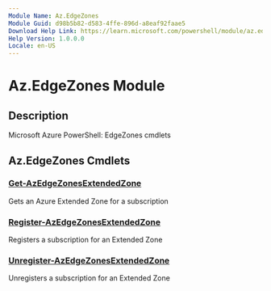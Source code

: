 ```yaml
---
Module Name: Az.EdgeZones
Module Guid: d98b5b82-d583-4ffe-896d-a8eaf92faae5
Download Help Link: https://learn.microsoft.com/powershell/module/az.edgezones
Help Version: 1.0.0.0
Locale: en-US
---
```


# Az.EdgeZones Module
## Description
Microsoft Azure PowerShell: EdgeZones cmdlets

## Az.EdgeZones Cmdlets
### [Get-AzEdgeZonesExtendedZone](Get-AzEdgeZonesExtendedZone.md)
Gets an Azure Extended Zone for a subscription

### [Register-AzEdgeZonesExtendedZone](Register-AzEdgeZonesExtendedZone.md)
Registers a subscription for an Extended Zone

### [Unregister-AzEdgeZonesExtendedZone](Unregister-AzEdgeZonesExtendedZone.md)
Unregisters a subscription for an Extended Zone

